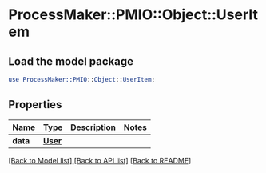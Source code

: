 # ProcessMaker::PMIO::Object::UserItem

## Load the model package
```perl
use ProcessMaker::PMIO::Object::UserItem;
```

## Properties
Name | Type | Description | Notes
------------ | ------------- | ------------- | -------------
**data** | [**User**](User.md) |  | 

[[Back to Model list]](../README.md#documentation-for-models) [[Back to API list]](../README.md#documentation-for-api-endpoints) [[Back to README]](../README.md)



